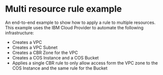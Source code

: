 # Multi resource rule example

An end-to-end example to show how to apply a rule to multiple resources. This example uses the IBM Cloud Provider to automate the following infrastructure:

- Creates a VPC
- Creates a VPC Subnet
- Creates a CBR Zone for the VPC
- Creates a COS Instance and a COS Bucket
- Applies a single CBR rule to only allow access form the VPC zone to the COS Instance and the same rule for the Bucket
